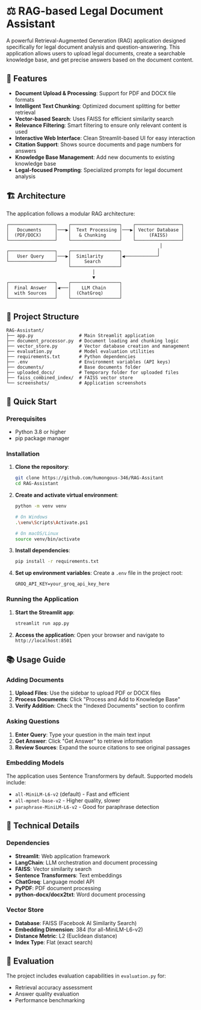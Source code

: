 # ⚖️ RAG-based Legal Document Assistant

A powerful Retrieval-Augmented Generation (RAG) application designed specifically for legal document analysis and question-answering. This application allows users to upload legal documents, create a searchable knowledge base, and get precise answers based on the document content.

## 🌟 Features

- **Document Upload & Processing**: Support for PDF and DOCX file formats
- **Intelligent Text Chunking**: Optimized document splitting for better retrieval
- **Vector-based Search**: Uses FAISS for efficient similarity search
- **Relevance Filtering**: Smart filtering to ensure only relevant content is used
- **Interactive Web Interface**: Clean Streamlit-based UI for easy interaction
- **Citation Support**: Shows source documents and page numbers for answers
- **Knowledge Base Management**: Add new documents to existing knowledge base
- **Legal-focused Prompting**: Specialized prompts for legal document analysis

## 🏗️ Architecture

The application follows a modular RAG architecture:

```
┌─────────────────┐    ┌──────────────────┐    ┌─────────────────┐
│   Documents     │───▶│  Text Processing │───▶│ Vector Database │
│  (PDF/DOCX)     │    │   & Chunking     │    │     (FAISS)     │
└─────────────────┘    └──────────────────┘    └─────────────────┘
                                                         │
┌─────────────────┐    ┌──────────────────┐             │
│   User Query    │───▶│  Similarity      │◀────────────┘
└─────────────────┘    │     Search       │
                       └──────────────────┘
                                │
                                ▼
┌─────────────────┐    ┌──────────────────┐
│  Final Answer   │◀───│    LLM Chain     │
│  with Sources   │    │  (ChatGroq)      │
└─────────────────┘    └──────────────────┘
```

## 📁 Project Structure

```
RAG-Assistant/
├── app.py                 # Main Streamlit application
├── document_processor.py  # Document loading and chunking logic
├── vector_store.py        # Vector database creation and management
├── evaluation.py          # Model evaluation utilities
├── requirements.txt       # Python dependencies
├── .env                   # Environment variables (API keys)
├── documents/             # Base documents folder
├── uploaded_docs/         # Temporary folder for uploaded files
├── faiss_combined_index/  # FAISS vector store
└── screenshots/           # Application screenshots
```

## 🚀 Quick Start

### Prerequisites

- Python 3.8 or higher
- pip package manager

### Installation

1. **Clone the repository**:
   ```bash
   git clone https://github.com/humongous-346/RAG-Assitant
   cd RAG-Assistant
   ```

2. **Create and activate virtual environment**:
   ```bash
   python -m venv venv
   
   # On Windows
   .\venv\Scripts\Activate.ps1
   
   # On macOS/Linux
   source venv/bin/activate
   ```

3. **Install dependencies**:
   ```bash
   pip install -r requirements.txt
   ```

4. **Set up environment variables**:
   Create a `.env` file in the project root:
   ```env
   GROQ_API_KEY=your_groq_api_key_here
   ```

### Running the Application

1. **Start the Streamlit app**:
   ```bash
   streamlit run app.py
   ```

2. **Access the application**:
   Open your browser and navigate to `http://localhost:8501`

## 📚 Usage Guide

### Adding Documents

1. **Upload Files**: Use the sidebar to upload PDF or DOCX files
2. **Process Documents**: Click "Process and Add to Knowledge Base"
3. **Verify Addition**: Check the "Indexed Documents" section to confirm

### Asking Questions

1. **Enter Query**: Type your question in the main text input
2. **Get Answer**: Click "Get Answer" to retrieve information
3. **Review Sources**: Expand the source citations to see original passages


### Embedding Models

The application uses Sentence Transformers by default. Supported models include:
- `all-MiniLM-L6-v2` (default) - Fast and efficient
- `all-mpnet-base-v2` - Higher quality, slower
- `paraphrase-MiniLM-L6-v2` - Good for paraphrase detection

## 🔧 Technical Details

### Dependencies

- **Streamlit**: Web application framework
- **LangChain**: LLM orchestration and document processing
- **FAISS**: Vector similarity search
- **Sentence Transformers**: Text embeddings
- **ChatGroq**: Language model API
- **PyPDF**: PDF document processing
- **python-docx/docx2txt**: Word document processing

### Vector Store

- **Database**: FAISS (Facebook AI Similarity Search)
- **Embedding Dimension**: 384 (for all-MiniLM-L6-v2)
- **Distance Metric**: L2 (Euclidean distance)
- **Index Type**: Flat (exact search)

## 🎯 Evaluation

The project includes evaluation capabilities in `evaluation.py` for:
- Retrieval accuracy assessment
- Answer quality evaluation
- Performance benchmarking

